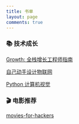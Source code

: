 ```yaml
---
title: 书单
layout: page
comments: true
---
```


### 📚 技术成长
[Growth: 全栈增长工程师指南](https://www.kancloud.cn/digest/growth-ebook/153856)
<!-- ```java
这是一本指导性的书籍——不要指望从这本书中学到所有的知识点，但是它可以帮你构建你的知识体系。
``` -->
[自己动手设计物联网](http://ebook.designiot.cn/)
<!-- ```java
一步步搭建物联网系统(教你设计物联网系统)
``` -->
[Python 计算机视觉](http://yongyuan.name/pcvwithpython/)


### 🎬 电影推荐

[movies-for-hackers](https://github.com/k4m4/movies-for-hackers)
